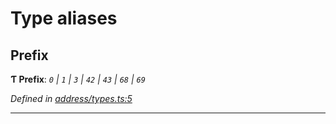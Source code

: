 

# Type aliases

<a id="prefix"></a>

##  Prefix

**Ƭ Prefix**: *`0` | `1` | `3` | `42` | `43` | `68` | `69`*

*Defined in [address/types.ts:5](https://github.com/polkadot-js/common/blob/c3fafbe/packages/keyring/src/address/types.ts#L5)*

___

